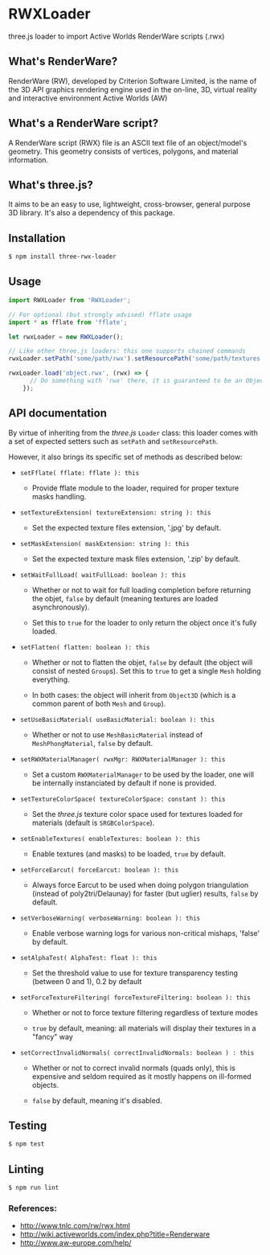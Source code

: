 # RWXLoader

three.js loader to import Active Worlds RenderWare scripts (.rwx)

## What's RenderWare?

RenderWare (RW), developed by Criterion Software Limited, is the name of the 3D API graphics rendering engine used in the on-line, 3D, virtual reality and interactive environment Active Worlds (AW)

## What's a RenderWare script?

A RenderWare script (RWX) file is an ASCII text file of an object/model's geometry.
This geometry consists of vertices, polygons, and material information.

## What's three.js?

It aims to be an easy to use, lightweight, cross-browser, general purpose 3D library.
It's also a dependency of this package.

## Installation

```bash
$ npm install three-rwx-loader
```

## Usage

```javascript
import RWXLoader from 'RWXLoader';

// For optional (but strongly advised) fflate usage
import * as fflate from 'fflate';

let rwxLoader = new RWXLoader();

// Like other three.js loaders: this one supports chained commands
rwxLoader.setPath('some/path/rwx').setResourcePath('some/path/textures').setFflate(fflate).setWaitFullLoad(true).setFlatten(true);

rwxLoader.load('object.rwx', (rwx) => {
      // Do something with 'rwx' there, it is guaranteed to be an Object3D from three.js
    });
```

## API documentation

By virtue of inheriting from the *three.js* `Loader` class: this loader comes with a set of expected setters such as `setPath` and `setResourcePath`.

However, it also brings its specific set of methods as described below:

- `setFflate( fflate: fflate ): this`

  - Provide fflate module to the loader, required for proper texture masks handling.

- `setTextureExtension( textureExtension: string ): this`

  - Set the expected texture files extension, '.jpg' by default.

- `setMaskExtension( maskExtension: string ): this`

  - Set the expected texture mask files extension, '.zip' by default.

- `setWaitFullLoad( waitFullLoad: boolean ): this`

  - Whether or not to wait for full loading completion before returning the objet, `false` by default (meaning textures are loaded asynchronously).

  - Set this to `true` for the loader to only return the object once it's fully loaded.

- `setFlatten( flatten: boolean ): this`

  - Whether or not to flatten the objet, `false` by default (the object will consist of nested `Group`s).
Set this to `true` to get a single `Mesh` holding everything.

  - In both cases: the object will inherit from `Object3D` (which is a common parent of both `Mesh` and `Group`).

- `setUseBasicMaterial( useBasicMaterial: boolean ): this`

  - Whether or not to use `MeshBasicMaterial` instead of `MeshPhongMaterial`, `false` by default.

- `setRWXMaterialManager( rwxMgr: RWXMaterialManager ): this`

  - Set a custom `RWXMaterialManager` to be used by the loader, one will be internally instanciated by default if none is provided.

- `setTextureColorSpace( textureColorSpace: constant ): this`

  - Set the *three.js* texture color space used for textures loaded for materials (default is `SRGBColorSpace`).

- `setEnableTextures( enableTextures: boolean ): this`

  - Enable textures (and masks) to be loaded, `true` by default.

- `setForceEarcut( forceEarcut: boolean ): this`

  - Always force Earcut to be used when doing polygon triangulation (instead of poly2tri/Delaunay) for faster (but uglier) results, `false` by default.

- `setVerboseWarning( verboseWarning: boolean ): this`

  - Enable verbose warning logs for various non-critical mishaps, 'false' by default.

- `setAlphaTest( AlphaTest: float ): this`

  - Set the threshold value to use for texture transparency testing (between 0 and 1), 0.2 by default

- `setForceTextureFiltering( forceTextureFiltering: boolean ): this`

  - Whether or not to force texture filtering regardless of texture modes

  - `true` by default, meaning: all materials will display their textures in a "fancy" way

- `setCorrectInvalidNormals( correctInvalidNormals: boolean ) : this`

  - Whether or not to correct invalid normals (quads only), this is expensive and seldom required as it mostly happens on ill-formed objects.

  - `false` by default, meaning it's disabled.

## Testing

```bash
$ npm test
```

## Linting

```bash
$ npm run lint
```

### References:

- http://www.tnlc.com/rw/rwx.html
- http://wiki.activeworlds.com/index.php?title=Renderware
- http://www.aw-europe.com/help/